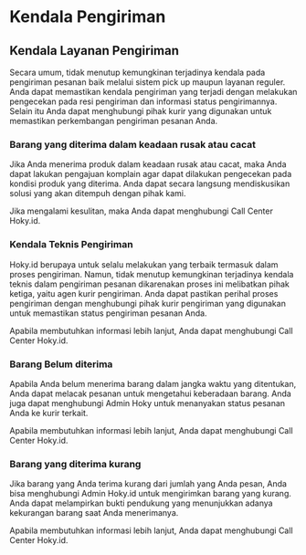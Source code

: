 # Kendala Pengiriman

## Kendala Layanan Pengiriman

Secara umum, tidak menutup kemungkinan terjadinya kendala pada pengiriman pesanan baik melalui sistem pick up maupun layanan reguler. Anda dapat memastikan kendala pengiriman yang terjadi dengan melakukan pengecekan pada resi pengiriman dan informasi status pengirimannya. Selain itu Anda dapat menghubungi pihak kurir yang digunakan untuk memastikan perkembangan pengiriman pesanan Anda.

### Barang yang diterima dalam keadaan rusak atau cacat

Jika Anda menerima produk dalam keadaan rusak atau cacat, maka Anda dapat lakukan pengajuan komplain agar dapat dilakukan pengecekan pada kondisi produk yang diterima. Anda dapat secara langsung mendiskusikan solusi yang akan ditempuh dengan pihak kami.

Jika mengalami kesulitan, maka Anda dapat menghubungi Call Center Hoky.id.

### Kendala Teknis Pengiriman

Hoky.id berupaya untuk selalu melakukan yang terbaik termasuk dalam proses pengiriman. Namun, tidak menutup kemungkinan terjadinya kendala teknis dalam pengiriman pesanan dikarenakan proses ini melibatkan pihak ketiga, yaitu agen kurir pengiriman. Anda dapat pastikan perihal proses pengiriman dengan menghubungi pihak kurir pengiriman yang digunakan untuk memastikan status pengiriman pesanan Anda.

Apabila membutuhkan informasi lebih lanjut, Anda dapat menghubungi Call Center Hoky.id.

### Barang Belum diterima

Apabila Anda belum menerima barang dalam jangka waktu yang ditentukan, Anda dapat melacak pesanan untuk mengetahui keberadaan barang. Anda juga dapat menghubungi Admin Hoky untuk menanyakan status pesanan Anda ke kurir terkait.

Apabila membutuhkan informasi lebih lanjut, Anda dapat menghubungi Call Center Hoky.id.

### Barang yang diterima kurang

Jika barang yang Anda terima kurang dari jumlah yang Anda pesan, Anda bisa menghubungi Admin Hoky.id untuk mengirimkan barang yang kurang. Anda dapat melampirkan bukti pendukung yang menunjukkan adanya kekurangan barang saat Anda menerimanya.

Apabila membutuhkan informasi lebih lanjut, Anda dapat menghubungi Call Center Hoky.id.



